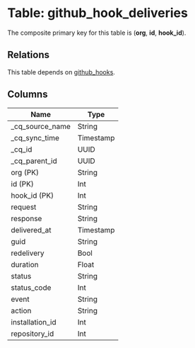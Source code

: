 # Table: github_hook_deliveries



The composite primary key for this table is (**org**, **id**, **hook_id**).

## Relations
This table depends on [github_hooks](github_hooks.md).


## Columns
| Name          | Type          |
| ------------- | ------------- |
|_cq_source_name|String|
|_cq_sync_time|Timestamp|
|_cq_id|UUID|
|_cq_parent_id|UUID|
|org (PK)|String|
|id (PK)|Int|
|hook_id (PK)|Int|
|request|String|
|response|String|
|delivered_at|Timestamp|
|guid|String|
|redelivery|Bool|
|duration|Float|
|status|String|
|status_code|Int|
|event|String|
|action|String|
|installation_id|Int|
|repository_id|Int|